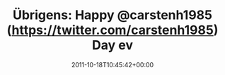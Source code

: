---
retweeted: false
source: <a href="http://twitter.com/download/android" rel="nofollow">Twitter for Android</a>
entities:
  hashtags: []
  symbols: []
  user_mentions:
  - name: Carsten Hoffrichter
    screen_name: carstenh1985
    indices:
    - '16'
    - '29'
    id_str: '18146116'
    id: '18146116'
  urls: []
display_text_range:
- '0'
- '43'
favorite_count: '0'
id_str: '126247578655404032'
truncated: false
retweet_count: '1'
id: '126247578655404032'
created_at: Tue Oct 18 10:45:42 +0000 2011
favorited: false
full_text: 'Übrigens: Happy [@carstenh1985](https://twitter.com/carstenh1985) Day
  everyone!'
lang: de
tags:
- pesos/twitter
date: '2011-10-18T10:45:42+00:00'
src: https://twitter.com/bascht/status/126247578655404032
original_url: https://twitter.com/bascht/status/126247578655404032
type: twitter_tweet
text: 'Übrigens: Happy [@carstenh1985](https://twitter.com/carstenh1985) Day everyone!'
title: 'Übrigens: Happy @carstenh1985 (https://twitter.com/carstenh1985) Day ev'

---